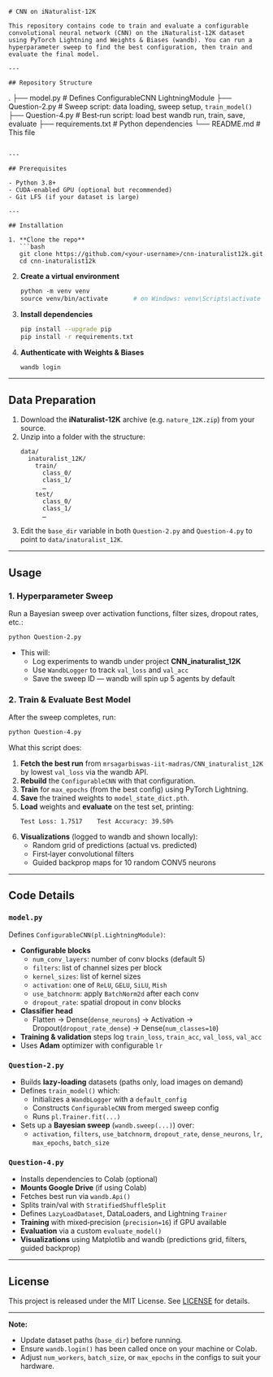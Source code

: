 ```
# CNN on iNaturalist‑12K

This repository contains code to train and evaluate a configurable convolutional neural network (CNN) on the iNaturalist‑12K dataset using PyTorch Lightning and Weights & Biases (wandb). You can run a hyperparameter sweep to find the best configuration, then train and evaluate the final model.

---

## Repository Structure

```
.
├── model.py                # Defines ConfigurableCNN LightningModule
├── Question-2.py                # Sweep script: data loading, sweep setup, `train_model()`
├── Question-4.py           # Best‑run script: load best wandb run, train, save, evaluate
├── requirements.txt        # Python dependencies
└── README.md               # This file
```

---

## Prerequisites

- Python 3.8+  
- CUDA‑enabled GPU (optional but recommended)  
- Git LFS (if your dataset is large)  

---

## Installation

1. **Clone the repo**  
   ```bash
   git clone https://github.com/<your‑username>/cnn‑inaturalist12k.git
   cd cnn‑inaturalist12k
   ```

2. **Create a virtual environment**  
   ```bash
   python -m venv venv
   source venv/bin/activate       # on Windows: venv\Scripts\activate
   ```

3. **Install dependencies**  
   ```bash
   pip install --upgrade pip
   pip install -r requirements.txt
   ```

4. **Authenticate with Weights & Biases**  
   ```bash
   wandb login
   ```

---

## Data Preparation

1. Download the **iNaturalist‑12K** archive (e.g. `nature_12K.zip`) from your source.
2. Unzip into a folder with the structure:
   ```
   data/
     inaturalist_12K/
       train/
         class_0/
         class_1/
         … 
       test/
         class_0/
         class_1/
         …
   ```
3. Edit the `base_dir` variable in both `Question-2.py` and `Question-4.py` to point to `data/inaturalist_12K`.

---

## Usage

### 1. Hyperparameter Sweep

Run a Bayesian sweep over activation functions, filter sizes, dropout rates, etc.:

```bash
python Question-2.py
```

- This will:
  - Log experiments to wandb under project **CNN_inaturalist_12K**  
  - Use `WandbLogger` to track `val_loss` and `val_acc`  
  - Save the sweep ID — wandb will spin up 5 agents by default

### 2. Train & Evaluate Best Model

After the sweep completes, run:

```bash
python Question-4.py
```

What this script does:

1. **Fetch the best run** from `mrsagarbiswas-iit-madras/CNN_inaturalist_12K` by lowest `val_loss` via the wandb API.  
2. **Rebuild** the `ConfigurableCNN` with that configuration.  
3. **Train** for `max_epochs` (from the best config) using PyTorch Lightning.  
4. **Save** the trained weights to `model_state_dict.pth`.  
5. **Load** weights and **evaluate** on the test set, printing:
   ```
   Test Loss: 1.7517    Test Accuracy: 39.50%
   ```
6. **Visualizations** (logged to wandb and shown locally):
   - Random grid of predictions (actual vs. predicted)
   - First‐layer convolutional filters
   - Guided backprop maps for 10 random CONV5 neurons

---

## Code Details

### `model.py`  
Defines `ConfigurableCNN(pl.LightningModule)`:

- **Configurable blocks**  
  - `num_conv_layers`: number of conv blocks (default 5)  
  - `filters`: list of channel sizes per block  
  - `kernel_sizes`: list of kernel sizes  
  - `activation`: one of `ReLU`, `GELU`, `SiLU`, `Mish`  
  - `use_batchnorm`: apply `BatchNorm2d` after each conv  
  - `dropout_rate`: spatial dropout in conv blocks  
- **Classifier head**  
  - Flatten → Dense(`dense_neurons`) → Activation → Dropout(`dropout_rate_dense`) → Dense(`num_classes=10`)  
- **Training & validation** steps log `train_loss`, `train_acc`, `val_loss`, `val_acc`  
- Uses **Adam** optimizer with configurable `lr`

### `Question-2.py`  
- Builds **lazy‐loading** datasets (paths only, load images on demand)
- Defines `train_model()` which:
  - Initializes a `WandbLogger` with a `default_config`
  - Constructs `ConfigurableCNN` from merged sweep config
  - Runs `pl.Trainer.fit(...)`
- Sets up a **Bayesian sweep** (`wandb.sweep(...)`) over:
  - `activation`, `filters`, `use_batchnorm`, `dropout_rate`, `dense_neurons`, `lr`, `max_epochs`, `batch_size`

### `Question-4.py`  
- Installs dependencies to Colab (optional)  
- **Mounts Google Drive** (if using Colab)  
- Fetches best run via `wandb.Api()`  
- Splits train/val with `StratifiedShuffleSplit`  
- Defines `LazyLoadDataset`, DataLoaders, and Lightning `Trainer`  
- **Training** with mixed‑precision (`precision=16`) if GPU available  
- **Evaluation** via a custom `evaluate_model()`  
- **Visualizations** using Matplotlib and wandb (predictions grid, filters, guided backprop)

---

## License

This project is released under the MIT License. See [LICENSE](LICENSE) for details.

---

**Note:**  
- Update dataset paths (`base_dir`) before running.  
- Ensure `wandb.login()` has been called once on your machine or Colab.  
- Adjust `num_workers`, `batch_size`, or `max_epochs` in the configs to suit your hardware.